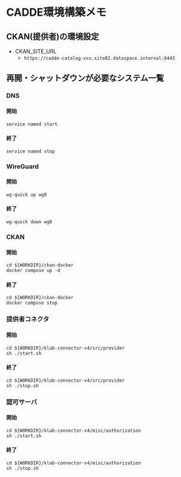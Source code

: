 # CADDE環境構築メモ
## CKAN(提供者)の環境設定
- CKAN_SITE_URL
  - `https://cadde-catalog-xxx.site02.dataspace.internal:8443`

## 再開・シャットダウンが必要なシステム一覧
### DNS
#### 開始
```
service named start
```
#### 終了
```
service named stop
```

### WireGuard
#### 開始
```
wg-quick up wg0
```
#### 終了
```
wg-quick down wg0
```

### CKAN
#### 開始
```
cd ${WORKDIR}/ckan-docker
docker compose up -d
```
#### 終了
```
cd ${WORKDIR}/ckan-docker
docker compose stop
```

### 提供者コネクタ
#### 開始
```
cd ${WORKDIR}/klab-connector-v4/src/provider
sh ./start.sh
```
#### 終了
```
cd ${WORKDIR}/klab-connector-v4/src/provider
sh ./stop.sh
```

### 認可サーバ
#### 開始
```
cd ${WORKDIR}/klab-connector-v4/misc/authorization
sh ./start.sh
```
#### 終了
```
cd ${WORKDIR}/klab-connector-v4/misc/authorization
sh ./stop.sh
```

